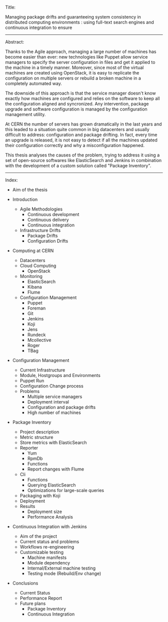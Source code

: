 
Title:

Managing package drifts and guaranteeing system consistency in
distributed computing environments : using full-text search engines and
continuous integration to ensure 

----

Abstract:

Thanks to the Agile approach, managing a large number of machines has become
easier than ever: new technologies like Puppet allow service managers to
specify the server configuration in files and get it applied to the
machine in a timely manner. Moreover, since most of the virtual machines are
created using OpenStack, it is easy to replicate the configuration on multiple
servers or rebuild a broken machine in a completely automated way.

The downside of this approach is that the service manager doesn't know
exactly how machines are configured and relies on the software to keep all the
configuration aligned and syncronized. Any intervention, package upgrade and
software configuration is managed by the configuration management utility.

At CERN the number of servers has grown dramatically in the last years and this
leaded to a situation quite common in big datacenters and usually difficult
to address: configuration and package drifting. In fact, every time an upgrade
is released, it is not easy to detect if all the machines updated their
configuration correctly and why a misconfiguration happened.

This thesis analyses the causes of the problem, trying to address it using
a set of open-source softwares like ElasticSearch and Jenkins in combination
with the development of a custom solution called "Package Inventory". 

----

Index:

* Aim of the thesis

* Introduction
    * Agile Methodologies
        * Continuous development
        * Continuous delivery
        * Continuous integration
    * Infrastructure Drifts
        * Package Drifts
        * Configuration Drifts

* Computing at CERN
    * Datacenters
    * Cloud Computing
        * OpenStack
    * Monitoring
        * ElasticSearch
        * Kibana
        * Flume
    * Configuration Management
        * Puppet
        * Foreman
        * Git
        * Jenkins
        * Koji
        * Jens
        * Rundeck
        * Mcollective
        * Roger
        * TBag

* Configuration Management
    * Current Infrastructure
    * Module, Hostgroups and Environments
    * Puppet Run
    * Configuration Change process
    * Problems
        * Multiple service managers
        * Deployment interval
        * Configuration and package drifts
        * High number of machines

* Package Inventory
    * Project description
    * Metric structure
    * Store metrics with ElasticSearch
    * Reporter
        * Yum
        * RpmDb
        * Functions
        * Report changes with Flume
    * Cli
        * Functions
        * Querying ElasticSearch
        * Optimizations for large-scale queries
    * Packaging with Koji
    * Deployment
    * Results
        * Deployment size
        * Performance Analysis

* Continuous Integration with Jenkins
    * Aim of the project
    * Current status and problems
    * Workflows re-engineering
    * Customizable testing
        * Machine manifests
        * Module dependency
        * Internal/External machine testing
        * Testing mode (Rebuild/Env change)

* Conclusions
    * Current Status
    * Performance Report
    * Future plans
        * Package Inventory
        * Continuous Integration
    
